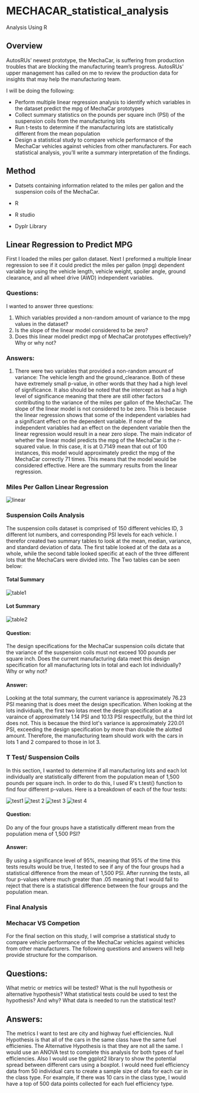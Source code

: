 # MECHACAR_statistical_analysis
Analysis Using R

## Overview

AutosRUs’ newest prototype, the MechaCar, is suffering from production troubles that are blocking the manufacturing team’s progress. AutosRUs’ upper management has called on me to review the production data for insights that may help the manufacturing team.

I will be doing the following:
* Perform multiple linear regression analysis to identify which variables in the dataset predict the mpg of MechaCar prototypes
* Collect summary statistics on the pounds per square inch (PSI) of the suspension coils from the manufacturing lots
* Run t-tests to determine if the manufacturing lots are statistically different from the mean population
* Design a statistical study to compare vehicle performance of the MechaCar vehicles against vehicles from other manufacturers. For each statistical analysis, you’ll write a summary interpretation of the findings.


## Method
* Datsets containing information related to the miles per gallon and the suspension coils of the MechaCar. 

* R 

* R studio

* Dyplr Library

## Linear Regression to Predict MPG

First I loaded the miles per gallon dataset. Next I preformed a multiple linear regression to see if it could predict the miles per gallon (mpg) dependent variable by using the vehicle length, vehicle weight, spoiler angle, ground clearance, and all wheel drive (AWD) independent variables. 

### Questions:
I wanted to answer three questions:

1) Which variables provided a non-random amount of variance to the mpg values in the dataset?
2) Is the slope of the linear model considered to be zero? 
3) Does this linear model predict mpg of MechaCar prototypes effectively? Why or why not?

### Answers:
1) There were two variables that provided a non-random amount of variance: The vehicle length and the ground_clearance. Both of these have extremely small p-value, in other words that they had a high level of significance. It also should be noted that the intercept as had a high level of significance meaning that there are still other factors contributing to the variance of the miles per gallon of the MechaCar.
The slope of the linear model is not considered to be zero. This is because the linear regression shows that some of the independent variables had a significant effect on the dependent variable. If none of the independent variables had an effect on the dependent variable then the linear regression would result in a near zero slope.
The main indicator of whether the linear model predicts the mpg of the MechaCar is the r-squared value. In this case, it is at 0.7149 mean that out of 100 instances, this model would approximately predict the mpg of the MechaCar correctly 71 times. This means that the model would be considered effective.
Here are the summary results from the linear regression.

### Miles Per Gallon Linear Regression
![linear](https://github.com/Solrys/MECHACAR_statistical_analysis/blob/main/images/mpg_linear_regression.png)

### Suspension Coils Analysis
The suspension coils dataset is comprised of 150 different vehicles ID, 3 different lot numbers, and corresponding PSI levels for each vehicle. I therefor created two summary tables to look at the mean, median, variance, and standard deviation of data. The first table looked at of the data as a whole, while the second table looked specific at each of the three different lots that the MechaCars were divided into. 
The Two tables can be seen below:

#### Total Summary
![table1](https://github.com/Solrys/MECHACAR_statistical_analysis/blob/main/images/total_sum_sus_coils.png)
#### Lot Summary
![table2](https://github.com/Solrys/MECHACAR_statistical_analysis/blob/main/images/lot_sum_sus_coils.png)

#### Question:
The design specifications for the MechaCar suspension coils dictate that the variance of the suspension coils must not exceed 100 pounds per square inch. Does the current manufacturing data meet this design specification for all manufacturing lots in total and each lot individually? Why or why not?

#### Answer:
Looking at the total summary, the current variance is approximately 76.23 PSI meaning that is does meet the design specification. When looking at the lots individuals, the first two lotas meet the design specification at a varaince of approximately 1.14 PSI and 10.13 PSI respectfully, but the third lot does not. This is becasue the third lot's variance is approximately 220.01 PSI, exceeding the design specification by more than double the alotted amount. Therefore, the manufacturing team should work with the cars in lots 1 and 2 compared to those in lot 3.

### T Test/ Suspension Coils
In this section, I wanted to determine if all manufacturing lots and each lot individually are statistically different from the population mean of 1,500 pounds per square inch. In order to do this, I used R's t.test() function to find four different p-values. 
Here is a breakdown of each of the four tests:

![test1](https://github.com/Solrys/MECHACAR_statistical_analysis/blob/main/images/total_pop_test.png)
![test 2](https://github.com/Solrys/MECHACAR_statistical_analysis/blob/main/images/1_pop_test.png)
![test 3](https://github.com/Solrys/MECHACAR_statistical_analysis/blob/main/images/2_pop_test.png)
![test 4](https://github.com/Solrys/MECHACAR_statistical_analysis/blob/main/images/3_pop_test.png)
#### Question: 
Do any of the four groups have a statistically different mean from the population mena of 1,500 PSI?

#### Answer:
By using a significance level of 95%, meaning that 95% of the time this tests results would be true, I tested to see if any of the four groups had a statistical difference from the mean of 1,500 PSI. After running the tests, all four p-values where much greater than .05 meaning that I would fail to reject that there is a statistical difference between the four groups and the population mean.


### Final Analysis
### Mechacar VS Competion

For the final section on this study, I will comprise a statistical study to compare vehicle performance of the MechaCar vehicles against vehicles from other manufacturers.
The following questions and answers will help provide structure for the comparison.

## Questions: 
What metric or metrics will be tested?
What is the null hypothesis or alternative hypothesis?
What statistical tests could be used to test the hypothesis? And why?
What data is needed to run the statistical test?

## Answers:
The metrics I want to test are city and highway fuel efficiencies.
Null Hypothesis is that all of the cars in the same class have the same fuel efficienies. The Alternative Hypothesis is that they are not all the same.
I would use an ANOVA test to complete this analysis for both types of fuel efficiencies. Also I would use the ggplot2 library to show the potential spread between different cars using a boxplot.
I would need fuel efficiency data from 50 individual cars to create a sample size of data for each car in the class type. For example, if there was 10 cars in the class type, I would have a top of 500 data points collected for each fuel efficiency type.
